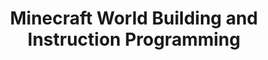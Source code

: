 ---
layout: course_detail
title: "Minecraft World Building and Instruction Programming"
courseTitle: "Minecraft World Building and Instruction Programming"
courseDescription: "Through the creation of the learning world, Minecraft command-line command control, and MakeCode graphical programming platform, gradually bring your child into the programming world."
topTitleLine1: "Minecraft Programing "
topTitleLine2: "with Javascript"
topGradeLevel: "Grade K - 3"
topIntroText: "Today's youths have a wide range of interests, but if you want to find a common interest, then it must be Minecraft. This course is based on Minecraft games. Through introduction of the creation of the world, the control of Minecraft command-line commands, and the MakeCode graphical programming platform, the children are progressively brought into the programming world."
bgTitle: "Minecraft World Building and Instruction Programming"
bgImageUrl: "img/my/minecraftbasic/minecraft-bg.jpg"
bgText: "Learning programming in a Minecraft will be an ideal learning experience for kids"
bgLearnMoreText: "Learn More about the Minecraft: Education Edition"
bgLearnMoreLink: "https://www.youtube.com/embed/3rKuSlgqePo?autoplay=1"
aboutTitle: "About the Course"
aboutText: "This course utilizes the popular Minecraft video game to introduce students to the programming world."
aboutCategoryTitle: "Category"
aboutCategory: "Game Development"
aboutGradeLevelTitle: "Grade"
aboutGradeLevel: "K - 3"
aboutLevel: "L1 Block Coding"
aboutSkillLevelTitle: "Skill Level"
aboutSkillLevel: "Beginners"
aboutRatioTitle: "Ratio Guarantee"
aboutRatio: "4 Students per Instructor"
promotion1: 
  enabled: "true"
  title: "Build your own world and enter the world of programming."
  text: "The world-famous Minecraft game provides unlimited space for children's creativity. Build the world you want and the door to science and technology opens for you."
  imageUrl: "img/my/minecraftbasic/minecraft-bg.jpg"
promotion2: 
  enabled: "true"
  title: "Learn programming fundamentals through command-line instructions"
  text: "Minecraft provides players with a list of game control commands. By learning these commands, you can accomplish the effects that are not achieved in the game but rather, in real life. By learning these basic instructions, you can unknowingly establish the basis of programming fundamentals and computational thinking."
  imageUrl: "img/my/minecraftbasic/minecraft-1.jpg"
promotion3: 
  enabled: "true"
  title: "Graphical programming from elementary school"
  text: "Today's programming skills are extremely valuable. Every school has started to teach students to learn from preschool. The Minecraft MakeCode programming platform makes this a reality."
  imageUrl: "img/my/minecraftbasic/minecraft-2.jpg"
promotion4: 
  enabled: "false"
  title: "Share your creations"
  text: "Share your projects to the rest of the world. Your project might end up being featured!"
  imageUrl: "img/my/empty.png"
promotion5: 
  enabled: "false"
  title: "Learning is more than just programming"
  text: "Having programming skills is a component of today's social culture, because learning programming is cultivating logical thinking, computing power, innovation and imagination. While the children are programming to solve problems, they gain confidence at the same time!"
  imageUrl: "img/my/empty.png"
curriculum: 
  enabled: "false"
goalsTitle: "Top Skills Students Will Learn"
goals: 
- icon: "icon-Gears"
  text: "Modeling a personalized world."
- icon: "icon-Coding"
  text: "Learn command-line command controls and programming."
- icon: "icon-Puzzle"
  text: "Master the basics of graphic programming."
- icon: "icon-Server"
  text: "Learn how to learn to solve problems in practice."
- icon: "icon-Idea"
  text: "Ability to cultivate scientific innovation and teamwork."
- icon: "icon-Key"
  text: "Adapting to new environments."
highlightsTitle: "Course Highlights"
highlights: 
- icon: "icon-Fashion"
  title: "Always Having Fun"
  text: "Fun programming is our top priority when designing all the content"
- icon: "icon-Administrator"
  title: "Learn with Professionals"
  text: "Gain extra experiences about the real industry and research"
- icon: "icon-Hand"
  title: "Live Interactions"
  text: "Get your question answered in class and compete with your classmates"
- icon: "icon-Air-Balloon"
  title: "Well-Designed Assignments and Projects"
  text: "Learn by doing is the key for CS study, all the assignments and projects are design for the goals"
- icon: "icon-Idea"
  title: "Focus on Imagination and Creativity"
  text: "Learning programming is not the ultimate goal. We focus on pushing the kids' imagination and creativity"
- icon: "icon-Key"
  title: "Apply Colleges with More Experiences"
  text: "Programming is just the first step. Build projects, attend science fairs will help you get into the top unversities"
sessionsTitle: "Schedule"
sessionsTimeTitle: "Time"
sessionsDateTitle: "Date"
sessionsLocationTitle: "Location"
sessions: 
- date: "6/18-6/22"
  time: "9:00AM-12:00PM"
  location: "Irvine, CA"
- date: "7/9-7/13"
  time: "1:00PM-4:00PM"
  location: "Irvine, CA"
- date: "8/13-8/17"
  time: "9:00AM-12:00PM"
  location: "Irvine, CA"
sessionsEnabled: "false"
registrationEnabled: "true"
registrationTitle: ""
priceTitle: "Registration"
price: ""
allCreditCards: ""
priceItems: 
- "Try the first session for FREE"
- "Learn from the professionals"
- "1:4 teacher to students ratio"
- "Always learn by doing and having fun"
registrationLink: "https://csfoundation.wufoo.com/forms/m8vsgm21cz06w0/"
registerNow: "REGISTER NOW"
faq: 
  enabled: "false"
locations: 
- name: "Irvine Classroom"
  address1: "920 Roosevelt, Suite 200"
  address2: "Irvine, CA 92620"
  addressMap: "970 Roosevelt, Irvine, CA 92620"
promotionText: "Interested in learning programs with fun?"
promotionButtonText: "Contact Us"
promotionUrl: "page-contact-us.html"
engUrl: "mcbuild.html"
cnUrl: "mcbuildc.html"
--- 